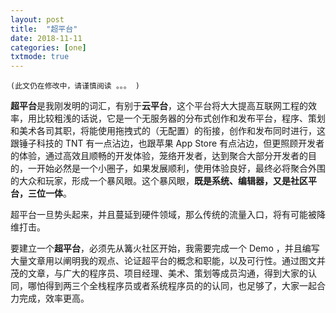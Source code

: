 ```yaml
---
layout: post
title:  "超平台"
date: 2018-11-11
categories: [one]
txtmode: true
---
```


`(此文仍在修改中，请谨慎阅读 。。。 )`

**超平台**是我刚发明的词汇，有别于**云平台**，这个平台将大大提高互联网工程的效率，用比较粗浅的话说，它是一个无服务器的分布式创作和发布平台，程序、策划和美术各司其职，将能使用拖拽式的（无配置）的衔接，创作和发布同时进行，这跟锤子科技的 TNT 有一点沾边，也跟苹果 App Store 有点沾边，但更照顾开发者的体验，通过高效且顺畅的开发体验，笼络开发者，达到聚合大部分开发者的目的，一开始必然是一个小圈子，如果发展顺利，使用体验良好，最终必将聚合外围的大众和玩家，形成一个暴风眼。这个暴风眼，**既是系统、编辑器，又是社区平台，三位一体**。

超平台一旦势头起来，并且蔓延到硬件领域，那么传统的流量入口，将有可能被降维打击。

要建立一个**超平台**，必须先从篝火社区开始，我需要完成一个 Demo ，并且编写大量文章用以阐明我的观点、论证超平台的概念和职能，以及可行性。通过图文并茂的文章，与广大的程序员、项目经理、美术、策划等成员沟通，得到大家的认同，哪怕得到两三个全栈程序员或者系统程序员的的认同，也足够了，大家一起合力完成，效率更高。

